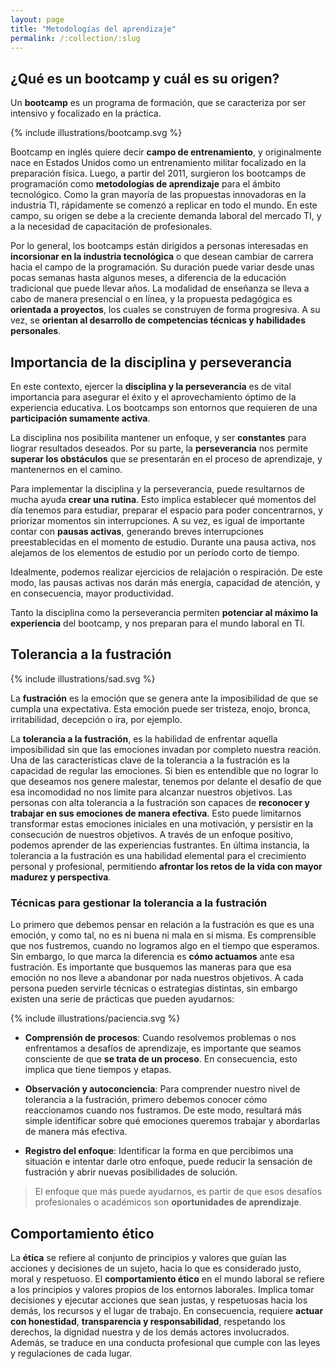 ```yaml
---
layout: page
title: "Metodologías del aprendizaje"
permalink: /:collection/:slug
---
```


## ¿Qué es un bootcamp y cuál es su origen?

Un __bootcamp__ es un programa de formación, que se caracteriza por ser intensivo y focalizado en la práctica.

{% include illustrations/bootcamp.svg %}

Bootcamp en inglés quiere decir __campo de entrenamiento__, y originalmente nace en Estados Unidos como un entrenamiento militar focalizado en la preparación física. Luego, a partir del 2011, surgieron los bootcamps de programación como __metodologías de aprendizaje__ para el ámbito tecnológico. Como la gran mayoría de las propuestas innovadoras en la industria TI, rápidamente se comenzó a replicar en todo el mundo. En este campo, su origen se debe a la creciente demanda laboral del mercado TI, y a la necesidad de capacitación de profesionales.

Por lo general, los bootcamps están dirigidos a personas interesadas en __incorsionar en la industria tecnológica__ o que desean cambiar de carrera hacia el campo de la programación. Su duración puede variar desde unas pocas semanas hasta algunos meses, a diferencia de la educación tradicional que puede llevar años. La modalidad de enseñanza se lleva a cabo de manera presencial o en línea, y la propuesta pedagógica es __orientada a proyectos__, los cuales se construyen de forma progresiva. A su vez, se __orientan al desarrollo de competencias técnicas y habilidades personales__.

## Importancia de la disciplina y perseverancia

En este contexto, ejercer la __disciplina y la perseverancia__ es de vital importancia para asegurar el éxito y el aprovechamiento óptimo de la experiencia educativa. Los bootcamps son entornos que requieren de una __participación sumamente activa__.

La disciplina nos posibilita mantener un enfoque, y ser __constantes__ para liograr resultados deseados. Por su parte, la __perseverancia__ nos permite __superar los obstáculos__ que se presentarán en el proceso de aprendizaje, y mantenernos en el camino.

Para implementar la disciplina y la perseverancia, puede resultarnos de mucha ayuda __crear una rutina__. Esto implica establecer qué momentos del día tenemos para estudiar, preparar el espacio para poder concentrarnos, y priorizar momentos sin interrupciones. A su vez, es igual de importante contar con __pausas activas__, generando breves interrupciones preestablecidas en el momento de estudio. Durante una pausa activa, nos alejamos de los elementos de estudio por un período corto de tiempo.

Idealmente, podemos realizar ejercicios de relajación o respiración. De este modo, las pausas activas nos darán más energía, capacidad de atención, y en consecuencia, mayor productividad.

Tanto la disciplina como la perseverancia permiten __potenciar al máximo la experiencia__ del bootcamp, y nos preparan para el mundo laboral en TI.


## Tolerancia a la fustración

{% include illustrations/sad.svg %}

La __fustración__ es la emoción que se genera ante la imposibilidad de que se cumpla una expectativa. Esta emoción puede ser tristeza, enojo, bronca, irritabilidad, decepción o ira, por ejemplo.

La __tolerancia a la fustración__, es la habilidad de enfrentar aquella imposibilidad sin que las emociones invadan por completo nuestra reación. Una de las características clave de la tolerancia a la fustración es la capacidad de regular las emociones. Si bien es entendible que no lograr lo que deseamos nos genere malestar, tenemos por delante el desafío de que esa incomodidad no nos limite para alcanzar nuestros objetivos. Las personas con alta tolerancia a la fustración son capaces de __reconocer y trabajar en sus emociones de manera efectiva__. Esto puede limitarnos transformar estas emociones iniciales en una motivación, y persistir en la consecución de nuestros objetivos. A través de un enfoque positivo, podemos aprender de las experiencias fustrantes. En última instancia, la tolerancia a la fustración es una habilidad elemental para el crecimiento personal y profesional, permitiendo __afrontar los retos de la vida con mayor madurez y perspectiva__.

### Técnicas para gestionar la tolerancia a la fustración

Lo primero que debemos pensar en relación a la fustración es que es una emoción, y como tal, no es ni buena ni mala en sí misma. Es comprensible que nos fustremos, cuando no logramos algo en el tiempo que esperamos. Sin embargo, lo que marca la diferencia es __cómo actuamos__ ante esa fustración. Es importante que busquemos las maneras para que esa emoción no nos lleve a abandonar por nada nuestros objetivos. A cada persona pueden servirle técnicas o estrategias distintas, sin embargo existen una serie de prácticas que pueden ayudarnos:

{% include illustrations/paciencia.svg %}

- __Comprensión de procesos__: Cuando resolvemos problemas o nos enfrentamos a desafíos de aprendizaje, es importante que seamos consciente de que __se trata de un proceso__. En consecuencia, esto implica que tiene tiempos y etapas.

- __Observación y autoconciencia__: Para comprender nuestro nivel de tolerancia a la fustración, primero debemos conocer cómo reaccionamos cuando nos fustramos. De este modo, resultará más simple identificar sobre qué emociones queremos trabajar y abordarlas de manera más efectiva.

- __Registro del enfoque__: Identificar la forma en que percibimos una situación e intentar darle otro enfoque, puede reducir la sensación de fustración y abrir nuevas posibilidades de solución.

> El enfoque que más puede ayudarnos, es partir de que esos desafíos profesionales o académicos son __oportunidades de aprendizaje__.

## Comportamiento ético

La __ética__ se refiere al conjunto de principios y valores que guían las acciones y decisiones de un sujeto, hacia lo que es considerado justo, moral y respetuoso. El __comportamiento ético__ en el mundo laboral se refiere a los principios y valores propios de los entornos laborales. Implica tomar decisiones y ejecutar acciones que sean justas, y respetuosas hacia los demás, los recursos y el lugar de trabajo. En consecuencia, requiere __actuar con honestidad__, __transparencia y responsabilidad__, respetando los derechos, la dignidad nuestra y de los demás actores involucrados. Además, se traduce en una conducta profesional que cumple con las leyes y regulaciones de cada lugar.